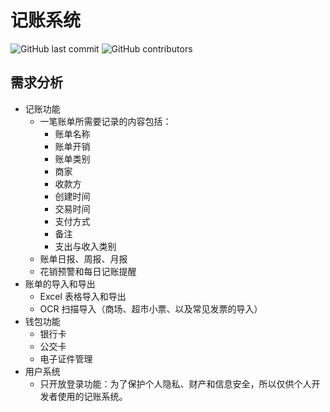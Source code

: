 # 记账系统

![GitHub last commit](https://img.shields.io/github/last-commit/Mark-Walen/bill-system) ![GitHub contributors](https://img.shields.io/github/contributors/Mark-Walen/bill-system)
## 需求分析

- 记账功能
  - 一笔账单所需要记录的内容包括：
    - 账单名称
    - 账单开销
    - 账单类别
    - 商家
    - 收款方
    - 创建时间
    - 交易时间
    - 支付方式
    - 备注
    - 支出与收入类别
  - 账单日报、周报、月报
  - 花销预警和每日记账提醒
- 账单的导入和导出
  - Excel 表格导入和导出
  - OCR 扫描导入（商场、超市小票、以及常见发票的导入）
- 钱包功能
  - 银行卡
  - 公交卡
  - 电子证件管理
- 用户系统
  - 只开放登录功能：为了保护个人隐私、财产和信息安全，所以仅供个人开发者使用的记账系统。
